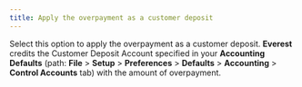 ```yaml
---
title: Apply the overpayment as a customer deposit
---
```



Select this option to apply the overpayment as a customer deposit. **Everest** credits the Customer Deposit  Account specified in your **Accounting 
 Defaults** (path: **File** >  **Setup** > **Preferences**  > **Defaults** > **Accounting**  > **Control Accounts** tab) with  the amount of overpayment.
